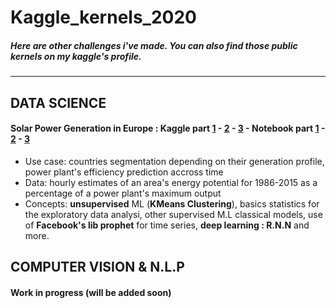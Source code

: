 # Kaggle_kernels_2020
##### Here are other challenges i've made. You can also find those public kernels on my kaggle's profile. 
---


## DATA SCIENCE

#### Solar Power Generation in Europe : Kaggle part [1](https://www.kaggle.com/obrunet/clustering-part-1-3) - [2](https://www.kaggle.com/obrunet/exploratory-data-analysis-part-2-3) - [3](https://www.kaggle.com/obrunet/exploratory-data-analysis-part-2-3) - Notebook part [1](https://github.com/obrunet/Kaggle_kernels_2020/blob/master/Solar%20power%20generation/02.POC.01_Solar_Clustering.ipynb) - [2](https://github.com/obrunet/Kaggle_kernels_2020/blob/master/Solar%20power%20generation/02.POC.02_Solar_EDA.ipynb) - [3](https://github.com/obrunet/Kaggle_kernels_2020/blob/master/Solar%20power%20generation/02.POC.02_Solar_EDA.ipynb)
* Use case: countries segmentation depending on their generation profile, power plant's efficiency prediction accross time 
* Data: hourly estimates of an area's energy potential for 1986-2015 as a percentage of a power plant's maximum output
* Concepts: __unsupervised__ ML (__KMeans Clustering__), basics statistics for the exploratory data analysi, other supervised M.L classical models, use of __Facebook's lib prophet__ for time series, __deep learning : R.N.N__ and more. 


## COMPUTER VISION & N.L.P

#### Work in progress (will be added soon)






